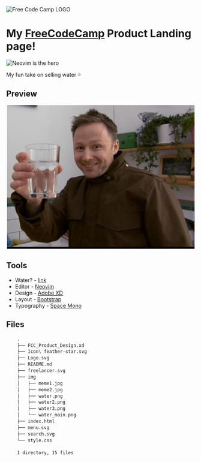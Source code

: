 <img src="https://s3.amazonaws.com/freecodecamp/curriculum-diagram-full.jpg" alt="Free Code Camp LOGO" width="150px">

# My [FreeCodeCamp](https://www.freecodecamp.org/pineapplegiant) Product Landing page!
![Neovim is the hero](https://img.shields.io/badge/made%20with-neovim%E2%9D%A4%EF%B8%8F-blue)

My fun take on selling water 💦


## Preview
<center>
    <img height="auto" width="500px" src="./img/water_main.png" alt="my fun img">
</center>


## Tools

* Water? - [link](https://www.youtube.com/watch?v=MZQkVz4fbfw)
* Editor - [Neovim](https://neovim.io/)
* Design - [Adobe XD](https://www.adobe.com/products/xd.html)
* Layout - [Bootstrap](https://getbootstrap.com/docs/4.0/getting-started/introduction/)
* Typography - [Space Mono](https://fonts.google.com/specimen/Space+Mono?query=space+mono)


## Files

```bash
    .
    ├── FCC_Product_Design.xd
    ├── Icon\ feather-star.svg
    ├── Logo.svg
    ├── README.md
    ├── freelancer.svg
    ├── img
    │   ├── meme1.jpg
    │   ├── meme2.jpg
    │   ├── water.png
    │   ├── water2.png
    │   ├── water3.png
    │   └── water_main.png
    ├── index.html
    ├── menu.svg
    ├── search.svg
    └── style.css

    1 directory, 15 files
```
